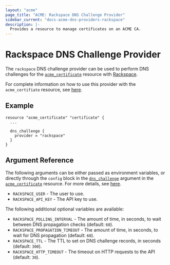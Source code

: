 ```yaml
---
layout: "acme"
page_title: "ACME: Rackspace DNS Challenge Provider"
sidebar_current: "docs-acme-dns-providers-rackspace"
description: |-
  Provides a resource to manage certificates on an ACME CA.
---
```


# Rackspace DNS Challenge Provider

The `rackspace` DNS challenge provider can be used to perform DNS challenges for
the [`acme_certificate`][resource-acme-certificate] resource with
[Rackspace][provider-service-page].

[resource-acme-certificate]: /docs/providers/acme/r/certificate.html
[provider-service-page]: https://www.rackspace.com/cloud/dns

For complete information on how to use this provider with the `acme_certifiate`
resource, see [here][resource-acme-certificate-dns-challenges].

[resource-acme-certificate-dns-challenges]: /docs/providers/acme/r/certificate.html#using-dns-challenges

## Example

```hcl
resource "acme_certificate" "certificate" {
  ...

  dns_challenge {
    provider = "rackspace"
  }
}
```

## Argument Reference

The following arguments can be either passed as environment variables, or
directly through the `config` block in the
[`dns_challenge`][resource-acme-certificate-dns-challenge-arg] argument in the
[`acme_certificate`][resource-acme-certificate] resource. For more details, see
[here][resource-acme-certificate-dns-challenges].

[resource-acme-certificate-dns-challenge-arg]: /docs/providers/acme/r/certificate.html#dns_challenge

* `RACKSPACE_USER` - The user to use.
* `RACKSPACE_API_KEY` - The API key to use.

The following additional optional variables are available:

* `RACKSPACE_POLLING_INTERVAL` - The amount of time, in seconds, to wait between
  DNS propagation checks (default: `60`).
* `RACKSPACE_PROPAGATION_TIMEOUT` - The amount of time, in seconds, to wait for DNS
  propagation (default: `60`).
* `RACKSPACE_TTL` - The TTL to set on DNS challenge records, in seconds (default:
  `300`).
* `RACKSPACE_HTTP_TIMEOUT` - The timeout on HTTP requests to the API (default:
  `30`).
